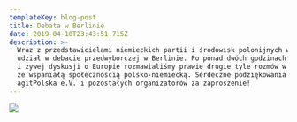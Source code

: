 ```yaml
---
templateKey: blog-post
title: Debata w Berlinie
date: 2019-04-10T23:43:51.715Z
description: >-
  Wraz z przedstawicielami niemieckich partii i środowisk polonijnych wziąłem
  udział w debacie przedwyborczej w Berlinie. Po ponad dwóch godzinach ciekawej
  i żywej dyskusji o Europie rozmawialiśmy prawie drugie tyle rozmów w kuluarach
  ze wspaniałą społecznością polsko-niemiecką. Serdeczne podziękowania dla
  agitPolska e.V. i pozostałych organizatorów za zaproszenie!
---
```

![](/img/berlin.jpg)
